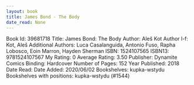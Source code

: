 ```yaml
---
layout: book
title: James Bond - The Body
date_read: None
---
```


Book Id: 39681718
Title: James Bond: The Body
Author: Aleš Kot
Author l-f: Kot, Aleš
Additional Authors: Luca Casalanguida, Antonio Fuso, Rapha Lobosco, Eoin Marron, Hayden Sherman
ISBN: 1524107565
ISBN13: 9781524107567
My Rating: 0
Average Rating: 3.50
Publisher: Dynamite Comics
Binding: Hardcover
Number of Pages: 152
Year Published: 2018
Date Read: 
Date Added: 2020/06/02
Bookshelves: kupka-wstydu
Bookshelves with positions: kupka-wstydu (#1544)

